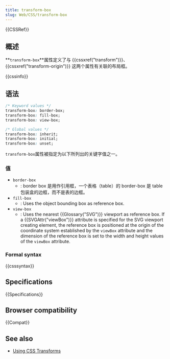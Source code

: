 ```yaml
---
title: transform-box
slug: Web/CSS/transform-box
---
```


{{CSSRef}}

## 概述

**`transform-box`**属性定义了与 {{cssxref("transform")}}、{{cssxref("transform-origin")}} 这两个属性有关联的布局框。

{{cssinfo}}

## 语法

```css
/* Keyword values */
transform-box: border-box;
transform-box: fill-box;
transform-box: view-box;

/* Global values */
transform-box: inherit;
transform-box: initial;
transform-box: unset;
```

`transform-box`属性被指定为以下所列出的关键字值之一。

### 值

- `border-box`
  - : border box 是用作引用框，一个表格（table）的 border-box 是 table 包装盒的边框，而不是表的边框。
- `fill-box`
  - : Uses the object bounding box as reference box.
- `view-box`
  - : Uses the nearest {{Glossary("SVG")}} viewport as reference box. If a {{SVGAttr("viewBox")}} attribute is specified for the SVG viewport creating element, the reference box is positioned at the origin of the coordinate system established by the `viewBox` attribute and the dimension of the reference box is set to the width and height values of the `viewBox` attribute.

### Formal syntax

{{csssyntax}}

## Specifications

{{Specifications}}

## Browser compatibility

{{Compat}}

## See also

- [Using CSS Transforms](/zh-CN/docs/CSS/Using_CSS_transforms)
